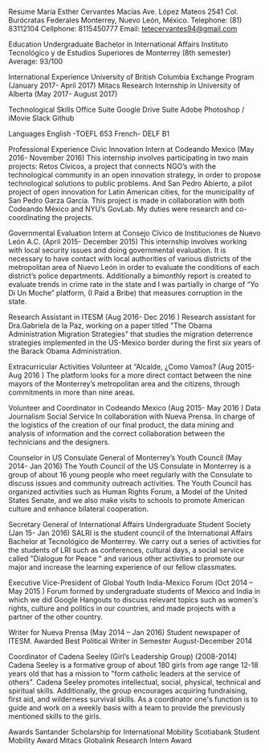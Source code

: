 Resume
María Esther Cervantes Macías
Ave. López Mateos 2541 Col. Burócratas Federales 
Monterrey, Nuevo León, México.
Telephone: (81) 83112104
Cellphone: 8115450777
Email: tetecervantes94@gmail.com
 
Education
Undergraduate
Bachelor in International Affairs
Instituto Tecnológico y de Estudios Superiores de Monterrey (8th semester)
Average: 93/100

International Experience
University of British Columbia Exchange Program (January 2017- April 2017)
Mitacs Research Internship in University of Alberta (May 2017- August 2017)  
 
Technological Skills
Office Suite
Google Drive Suite
Adobe Photoshop / iMovie
Slack
Github

Languages
English -TOEFL  653 
French- DELF B1
 
Professional Experience
Civic Innovation Intern at Codeando Mexico (May 2016- November 2016)
This internship involves participating in two main projects: Retos Cívicos, a project that connects NGO’s with the technological community in an open innovation strategy, in order to propose technological solutions to public problems. And San Pedro Abierto, a pilot project of open innovation for Latin American cities, for the municipality of San Pedro Garza García. This project is made in collaboration with both Codeando México and NYU’s GovLab. My duties were research and co-coordinating the projects.
 
Governmental Evaluation Intern at Consejo Cívico de Instituciones de Nuevo León A.C. (April 2015- December 2015)
This internship involves working with local security issues and doing governmental evaluation. It is necessary to have contact with local authorities of various districts of the metropolitan area of Nuevo León in order to evaluate the conditions of each district’s police departments. Additionally a bimonthly report is created to evaluate trends in crime rate in the state and I was partially in charge of “Yo Di Un Moche” platform, (I Paid a Bribe) that measures corruption in the state.

Research Assistant in ITESM (Aug 2016-  Dec 2016 )
Research assistant for Dra.Gabriela de la Paz, working on a paper titled "The Obama Administration Migration Strategies" that studies the migration deterrence strategies implemented in the US-Mexico border during the first six years of the Barack Obama Administration.

Extracurricular Activities
Volunteer at “Alcalde, ¿Como Vamos? (Aug 2015- Aug 2016 )
The platform looks for a more direct contact between the nine  mayors of the Monterrey’s metropolitan area and the citizens, through commitments in more than nine areas.
 
Volunteer and Coordinator in Codeando Mexico (Aug 2015- May 2016 )
Data Journalism Social Service In collaboration with Nueva Prensa. In charge of the logistics of the creation of our final product, the data mining and analysis of information and the correct collaboration between the technicians and  the designers.
 
Counselor in US Consulate General of Monterrey’s Youth Council (May 2014- Jan 2016)
The Youth Council of the US Consulate in Monterrey is a group of about 16 young people who meet regularly with the Consulate to discuss issues and community outreach activities. The Youth Council has organized activities such as Human Rights Forum, a Model of the United States Senate, and we also make visits to schools to promote American culture and enhance bilateral cooperation.
 
Secretary General of International Affairs Undergraduate Student Society (Jan 15- Jan 2016)
SALRI is the student council of the International Affairs Bachelor at Tecnológico de Monterrey. We carry out a series of activities for the students of LRI such as conferences, cultural days, a social service called "Dialogue for Peace " and various other activities to promote our major and increase the learning experience of our fellow classmates.
 
Executive Vice-President of Global Youth India-Mexico Forum (Oct 2014 – May 2015 )
Forum formed by undergraduate students of Mexico and India in which we did Google Hangouts to discuss relevant topics such as women's rights, culture and politics in our countries, and made projects with a partner of the other country.
 
Writer for Nueva Prensa (May 2014 – Jan 2016)
Student newspaper of ITESM. Awarded Best Political Writer in Semester August-December 2014
 
Coordinator of Cadena Seeley (Girl’s Leadership Group) (2008-2014)
Cadena Seeley is a formative group of about 180 girls from age range 12-18 years old that has a mission to "form catholic leaders at the service of others". Cadena Seeley promotes intellectual, social, physical, technical and spiritual skills. Additionally, the group encourages acquiring fundraising, first aid, and wilderness survival skills. As a coordinator one's function is to guide and work on a weekly basis with a team to provide the previously mentioned skills to the girls.
 
Awards
Santander Scholarship for International Mobility
Scotiabank Student Mobility Award
Mitacs Globalink Research Intern Award

